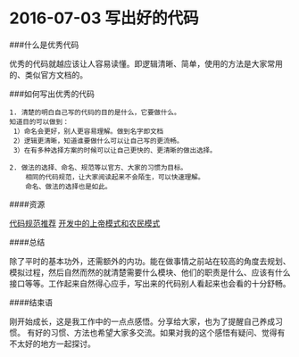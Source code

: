 # 2016-07-03 写出好的代码

###什么是优秀代码

优秀的代码就越应该让人容易读懂。即逻辑清晰、简单，使用的方法是大家常用的、类似官方文档的。

###如何写出优秀的代码

	1. 清楚的明白自己写的代码的目的是什么，它要做什么。
    知道目的可以做到：
	 1）命名会更好，别人更容易理解。做到名字即文档
	 2）逻辑更清晰，知道谁要做什么可以让自己写的更流畅。
	 3）在有多种选择方案的时候可以让自己更快的、更清晰的做出选择。

	2. 做法的选择、命名、规范等以官方、大家的习惯为目标。
        相同的代码规范，让大家阅读起来不会陌生，可以快速理解。
        命名、做法的选择也是如此。

####资源

[代码规范推荐](http://www.csdn.net/article/2015-06-01/2824818-objective-c-style-guide)
[开发中的上帝模式和农民模式](http://blog.devtang.com/2016/07/20/programming-worlds-farmer-and-god/)

####总结

除了平时的基本功外，还需额外的内功。能在做事情之前站在较高的角度去规划、模拟过程，然后自然而然的就清楚需要什么模块、他们的职责是什么、应该有什么接口等等。工作起来自然得心应手，写出来的代码别人看起来也会看的十分舒畅。

####结束语

刚开始成长，这是我工作中的一点点感悟。分享给大家，也为了提醒自己养成习惯。
有好的习惯、方法也希望大家多交流。如果对我的这个感悟有疑问、觉得有不太好的地方一起探讨。